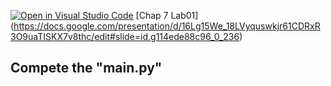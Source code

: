 [![Open in Visual Studio Code](https://classroom.github.com/assets/open-in-vscode-c66648af7eb3fe8bc4f294546bfd86ef473780cde1dea487d3c4ff354943c9ae.svg)](https://classroom.github.com/online_ide?assignment_repo_id=8662680&assignment_repo_type=AssignmentRepo)
[Chap 7 Lab01] (https://docs.google.com/presentation/d/16Lg15We_18LVyquswkjr61CDRxR3O9uaTISKX7v8thc/edit#slide=id.g114ede88c96_0_236)
<!-- 
![A6-2](https://nimbus-screenshots.s3.amazonaws.com/s/31ea6dc12519a5418b73e502054f9878.png)
 -->
## Compete the "main.py"
